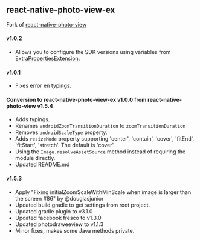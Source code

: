 ## react-native-photo-view-ex

Fork of [react-native-photo-view](https://github.com/alwx/react-native-photo-view)

#### v1.0.2
* Allows you to configure the SDK versions using variables from [ExtraPropertiesExtension](https://docs.gradle.org/current/dsl/org.gradle.api.plugins.ExtraPropertiesExtension.html).

#### v1.0.1
* Fixes error en typings.

#### Conversion to react-native-photo-view-ex v1.0.0 from react-native-photo-view v1.5.4
* Adds typings.
* Renames `androidZoomTransitionDuration` to `zoomTransitionDuration`
* Removes `androidScaleType` property.
* Adds `resizeMode` property supporting 'center', 'contain', 'cover', 'fitEnd', 'fitStart', 'stretch'. The default is 'cover'.
* Using the `Image.resolveAssetSource` method instead of requiring the module directly.
* Updated README.md

#### v1.5.3

* Apply "Fixing initialZoomScaleWithMinScale when image is larger than the screen #86" by @douglasjunior
* Updated build.gradle to get settings from root project.
* Updated gradle plugin to v3.1.0
* Updated facebook fresco to v1.3.0
* Updated photodraweeview to v1.1.3
* Minor fixes, makes some Java methods private.
